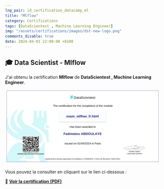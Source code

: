 ```yaml
---
lng_pair: id_certification_datacamp_ml
title: "Mlflow"
category: Certifications
tags: [DataScientest , Machine Learning Engineer]
img: "/assets/certifications/images/dst-new-logo.png"
comments_disable: true
date: 2024-04-01 22:00:00 +0100
---
```


## 🎓 Data Scientist - Mlflow

J'ai obtenu la certification **Mlflow** de **DataScientest , Machine Learning Engineer**.

![Aperçu de la certification](/assets/certifications/images/MLOps-Mlflow.jpg)  

Vous pouvez la consulter en cliquant sur le lien ci-dessous :

📜 **[Voir la certification (PDF)](/assets/certifications/datascientist/MLOps-Mlflow.pdf)** 
